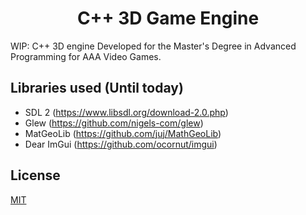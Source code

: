 <h1 align="center">
  C++ 3D Game Engine
</h1>

WIP: C++ 3D engine Developed for the Master's Degree in Advanced Programming for AAA Video Games.


## Libraries used (Until today)

- SDL 2 (https://www.libsdl.org/download-2.0.php)
- Glew (https://github.com/nigels-com/glew)
- MatGeoLib (https://github.com/juj/MathGeoLib)
- Dear ImGui (https://github.com/ocornut/imgui)


## License

[MIT](./LICENSE)

